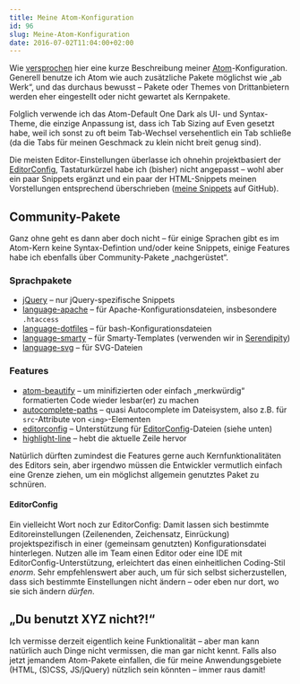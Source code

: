 ```yaml
---
title: Meine Atom-Konfiguration
id: 96
slug: Meine-Atom-Konfiguration
date: 2016-07-02T11:04:00+02:00
---
```


Wie [versprochen](/archiv/95/Wie-ich-aus-Versehen-den-Editor-wechselte.html) hier eine kurze Beschreibung meiner [Atom](https://atom.io)\-Konfiguration. Generell benutze ich Atom wie auch zusätzliche Pakete möglichst wie „ab Werk“, und das durchaus bewusst – Pakete oder Themes von Drittanbietern werden eher eingestellt oder nicht gewartet als Kernpakete.

Folglich verwende ich das Atom-Default One Dark als UI- und Syntax-Theme, die einzige Anpassung ist, dass ich Tab Sizing auf Even gesetzt habe, weil ich sonst zu oft beim Tab-Wechsel versehentlich ein Tab schließe (da die Tabs für meinen Geschmack zu klein nicht breit genug sind).

Die meisten Editor-Einstellungen überlasse ich ohnehin projektbasiert der [EditorConfig](http://editorconfig.org/), Tastaturkürzel habe ich (bisher) nicht angepasst – wohl aber ein paar Snippets ergänzt und ein paar der HTML-Snippets meinen Vorstellungen entsprechend überschrieben ([meine Snippets](https://github.com/yellowled/atom-snippets) auf GitHub).

## Community-Pakete

Ganz ohne geht es dann aber doch nicht – für einige Sprachen gibt es im Atom-Kern keine Syntax-Defintion und/oder keine Snippets, einige Features habe ich ebenfalls über Community-Pakete „nachgerüstet“.

### Sprachpakete

-   [jQuery](https://atom.io/packages/jQuery) – nur jQuery-spezifische Snippets
-   [language-apache](https://atom.io/packages/language-apache) – für Apache-Konfigurationsdateien, insbesondere `.htaccess`
-   [language-dotfiles](https://atom.io/packages/language-dotfiles) – für bash-Konfigurationsdateien
-   [language-smarty](https://atom.io/packages/language-smarty) – für Smarty-Templates (verwenden wir in [Serendipity](http://s9y.org))
-   [language-svg](https://atom.io/packages/language-svg) – für SVG-Dateien

### Features

-   [atom-beautify](https://atom.io/packages/atom-beautify) – um minifizierten oder einfach „merkwürdig“ formatierten Code wieder lesbar(er) zu machen
-   [autocomplete-paths](https://atom.io/packages/autocomplete-paths) – quasi Autocomplete im Dateisystem, also z.B. für `src`\-Attribute von `<img>`\-Elementen
-   [editorconfig](https://atom.io/packages/editorconfig) – Unterstützung für [EditorConfig](http://editorconfig.org)\-Dateien (siehe unten)
-   [highlight-line](https://atom.io/packages/highlight-line) – hebt die aktuelle Zeile hervor

Natürlich dürften zumindest die Features gerne auch Kernfunktionalitäten des Editors sein, aber irgendwo müssen die Entwickler vermutlich einfach eine Grenze ziehen, um ein möglichst allgemein genutztes Paket zu schnüren.

#### EditorConfig

Ein vielleicht Wort noch zur EditorConfig: Damit lassen sich bestimmte Editoreinstellungen (Zeilenenden, Zeichensatz, Einrückung) projektspezifisch in einer (gemeinsam genutzten) Konfigurationsdatei hinterlegen. Nutzen alle im Team einen Editor oder eine IDE mit EditorConfig-Unterstützung, erleichtert das einen einheitlichen Coding-Stil _enorm_. Sehr empfehlenswert aber auch, um für sich selbst sicherzustellen, dass sich bestimmte Einstellungen nicht ändern – oder eben nur dort, wo sie sich ändern _dürfen_.

## „Du benutzt XYZ nicht?!“

Ich vermisse derzeit eigentlich keine Funktionalität – aber man kann natürlich auch Dinge nicht vermissen, die man gar nicht kennt. Falls also jetzt jemandem Atom-Pakete einfallen, die für meine Anwendungsgebiete (HTML, (S)CSS, JS/jQuery) nützlich sein könnten – immer raus damit!
